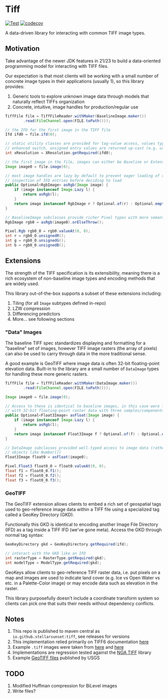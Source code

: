 # Tiff

[![Test](https://github.com/stellarsunset/tiff/actions/workflows/test.yaml/badge.svg)](https://github.com/stellarsunset/tiff/actions/workflows/test.yaml)
[![codecov](https://codecov.io/gh/stellarsunset/tiff/graph/badge.svg?token=2SZ6MJxyXA)](https://codecov.io/gh/stellarsunset/tiff)

A data-driven library for interacting with common TIFF image types.

## Motivation

Take advantage of the newer JDK features in 21/23 to build a data-oriented programming model for interacting with TIFF
files.

Our expectation is that most clients will be working with a small number of concrete image types in their applications
(usually 1), so this library provides:

1. Generic tools to explore unknown image data through models that naturally reflect TIFFs organization
2. Concrete, intuitive, image handles for production/regular use

```java
TiffFile file = TiffFileReader.withMaker(BaselineImage.maker())
        .read(FileChannel.open(FILE.toPath()));

// the IFD for the first image in the TIFF file
Ifd ifd0 = file.ifd(0);

// static utility classes are provided for tag-value access, values types are handled via 
// enhanced switch, unsigned entry values are returned up-cast (e.g. ushort -> int)
int xResolution = XResolution.getRequired(ifd0);

// the first image in the file, images can either be Baseline or Extension types
Image image0 = file.image(0);

// most image handles are lazy by default to prevent eager loading of raster data, allowing 
// inspection of IFD entries before deciding to load
public Optional<RgbImage> asRgb(Image image) {
    if (image instanceof Image.Lazy l) {
        return asRgb(l);
    }
    return image instanceof RgbImage r ? Optional.of(r) : Optional.empty();
}

// BaselineImage subclasses provide richer Pixel types with more semantic information
RgbImage rgb0 = asRgb(image0).orElseThrow();

Pixel.Rgb rgb0_0 = rgb0.valueAt(0, 0);
int r = rgb0_0.unsignedR();
int g = rgb0_0.unsignedG();
int b = rgb0_0.unsignedB();
```

## Extensions

The strength of the TIFF specification is its extensibility, meaning there is a rich ecosystem of non-baseline
image types and encoding methods that are widely used.

This library out-of-the-box supports a subset of these extensions including:

1. Tiling (for all `Image` subtypes defined in-repo)
2. LZW compression
3. Differencing predictors
4. More... see following sections

### "Data" Images

The baseline TIFF spec standardizes displaying and formatting for a "baseline" set of images, however TIFF image rasters
(the array of pixels) can also be used to carry through data in the more traditional sense.

A good example is GeoTIFF where image data is often 32-bit floating-point elevation data. Built-in to the library are a
small number of `DataImage` types for handling these more generic rasters.

```java
TiffFile file = TiffFileReader.withMaker(DataImage.maker())
        .read(FileChannel.open(FILE.toPath()));

Image image0 = file.image(0);

// Access to these is identical to baseline images, in this case were looking for an image 
// with 32-bit floating-point raster data with three samples/components per pixel
public Optional<Float3Image> asFloat(Image image) {
    if (image instanceof Image.Lazy l) {
        return asRgb(l);
    }
    return image instanceof Float3Image f ? Optional.of(f) : Optional.empty();
}

// DataImage subclasses provided well-typed access to image data (rather than using boxed 
// objects like Number[])
Float3Image float0 = asFloat(image0);

Pixel.Float3 float0_0 = float0.valueAt(0, 0);
float f1 = float0_0.f1();
float f2 = float0_0.f2();
float f3 = float0_0.f3();
```

### GeoTIFF

The GeoTIFF extension allows clients to embed a rich set of geospatial tags used to geo-reference image data within a
TIFF file using a specialized tag called a GeoKey Directory (GKD).

Functionally this GKD is identical to encoding another Image File Directory (IFD) as a tag inside a TIFF IFD (we've gone
meta). Access the GKD through normal tag syntax:

```java
GeoKeyDirectory gkd = GeoKeyDirectory.getRequired(ifd);

// interact with the GKD like an IFD
int rasterType = RasterType.getRequired(gkd);
int modelType = ModelType.getRequired(gkd);
```

GeoKeys allow clients to geo-reference TIFF raster data, i.e. put pixels on a map and images are used to indicate land cover 
(e.g. Ice vs Open Water vs etc. in a Palette-Color image) or may encode data such as elevation in the raster.

This library purposefully doesn't include a coordinate transform system so clients can pick one that suits their needs
without dependency conflicts.

## Notes

1. This repo is published to maven central as `io.github.stellarsunset:tiff`, see releases for versions
2. This implementation relied primarily on TIFF6
   documentation [here](https://www.itu.int/itudoc/itu-t/com16/tiff-fx/docs/tiff6.pdf)
3. Example `.tiff` images were taken from [here](https://people.math.sc.edu/Burkardt/data/tif/tif.html)
   and [here](https://github.com/tlnagy/exampletiffs/tree/master)
4. Implementations are regression tested against the [NGA TIFF](https://github.com/ngageoint/tiff-java) library
5. Example [GeoTIFF files](https://prd-tnm.s3.amazonaws.com/index.html?prefix=StagedProducts/Elevation/) published by
   USGS

## TODO

1. Modified Huffman compression for BiLevel images
2. Write files? 
